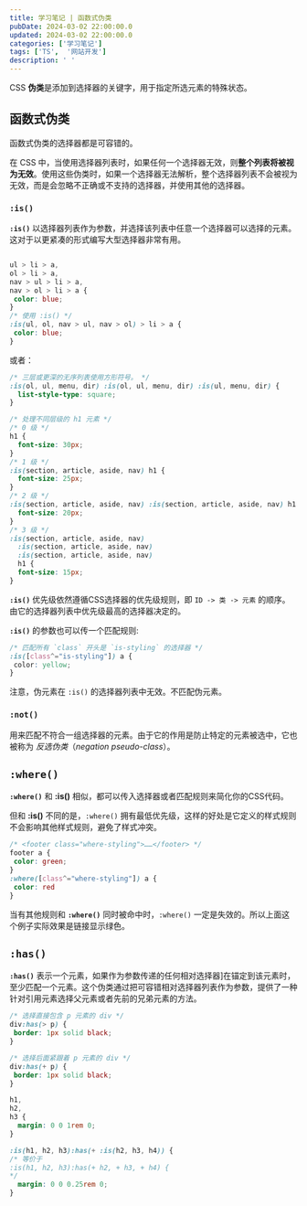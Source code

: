 ```yaml
---
title: 学习笔记 | 函数式伪类
pubDate: 2024-03-02 22:00:00.0
updated: 2024-03-02 22:00:00.0
categories: ['学习笔记']
tags: ['TS',  '网站开发']
description: ' '
---
```


CSS **伪类**是添加到选择器的关键字，用于指定所选元素的特殊状态。

## 函数式伪类

函数式伪类的选择器都是可容错的。

在 CSS 中，当使用选择器列表时，如果任何一个选择器无效，则**整个列表将被视为无效**。使用这些伪类时，如果一个选择器无法解析，整个选择器列表不会被视为无效，而是会忽略不正确或不支持的选择器，并使用其他的选择器。

### `:is()`

**`:is()`** 以选择器列表作为参数，并选择该列表中任意一个选择器可以选择的元素。这对于以更紧凑的形式编写大型选择器非常有用。

```css

ul > li > a,
ol > li > a,
nav > ul > li > a,
nav > ol > li > a {
 color: blue;
}
/* 使用 :is() */
:is(ul, ol, nav > ul, nav > ol) > li > a {
 color: blue;
}
```

或者：

```css
/* 三层或更深的无序列表使用方形符号。 */
:is(ol, ul, menu, dir) :is(ol, ul, menu, dir) :is(ul, menu, dir) {
  list-style-type: square;
}
```

```css
/* 处理不同层级的 h1 元素 */
/* 0 级 */
h1 {
  font-size: 30px;
}
/* 1 级 */
:is(section, article, aside, nav) h1 {
  font-size: 25px;
}
/* 2 级 */
:is(section, article, aside, nav) :is(section, article, aside, nav) h1 {
  font-size: 20px;
}
/* 3 级 */
:is(section, article, aside, nav)
  :is(section, article, aside, nav)
  :is(section, article, aside, nav)
  h1 {
  font-size: 15px;
}
```

**`:is()`** 优先级依然遵循CSS选择器的优先级规则，即 `ID -> 类 -> 元素` 的顺序。由它的选择器列表中优先级最高的选择器决定的。

**`:is()`** 的参数也可以传一个匹配规则:

```css
/* 匹配所有 `class` 开头是 `is-styling` 的选择器 */
:is([class^="is-styling"]) a {
 color: yellow;
}
```

注意，伪元素在 `:is()` 的选择器列表中无效。不匹配伪元素。

### `:not()`

用来匹配不符合一组选择器的元素。由于它的作用是防止特定的元素被选中，它也被称为 _反选伪类_（_negation pseudo-class_）。

## `:where()`

**`:where()`** 和 **:is()** 相似，都可以传入选择器或者匹配规则来简化你的CSS代码。

但和 **:is()** 不同的是，`:where()` 拥有最低优先级，这样的好处是它定义的样式规则不会影响其他样式规则，避免了样式冲突。

```css
/* <footer class="where-styling">……</footer> */
footer a {
 color: green;
}
:where([class^="where-styling"]) a {
 color: red
}
```

当有其他规则和 **`:where()`** 同时被命中时，`:where()` 一定是失效的。所以上面这个例子实际效果是链接显示绿色。

## `:has()`

**`:has()`** 表示一个元素，如果作为参数传递的任何相对选择器]在锚定到该元素时，至少匹配一个元素。这个伪类通过把可容错相对选择器列表作为参数，提供了一种针对引用元素选择父元素或者先前的兄弟元素的方法。

```css
/* 选择直接包含 p 元素的 div */
div:has(> p) {
 border: 1px solid black;
}
```

```css
/* 选择后面紧跟着 p 元素的 div */
div:has(+ p) {
 border: 1px solid black;
}
```

```css
h1,
h2,
h3 {
  margin: 0 0 1rem 0;
}

:is(h1, h2, h3):has(+ :is(h2, h3, h4)) {
/* 等价于
:is(h1, h2, h3):has(+ h2, + h3, + h4) {
*/
  margin: 0 0 0.25rem 0;
}
```

